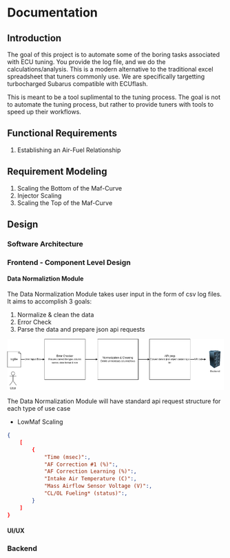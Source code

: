 # Documentation

## Introduction

The goal of this project is to automate some of the boring tasks associated with ECU tuning. You provide the log file, and we do the calculations/analysis. This is a modern alternative to the traditional excel spreadsheet that tuners commonly use. We are specifically targetting turbocharged Subarus compatible with ECUflash.

This is meant to be a tool suplimental to the tuning process. The goal is not to automate the tuning process, but rather to provide tuners with tools to speed up their workflows.  

## Functional Requirements

1. Establishing an Air-Fuel Relationship

## Requirement Modeling

1. Scaling the Bottom of the Maf-Curve
2. Injector Scaling
3. Scaling the Top of the Maf-Curve

## Design

### Software Architecture

### Frontend - Component Level Design

#### Data Normaliztion Module

The Data Normalization Module takes user input in the form of csv log files. It aims to accomplish 3 goals:
1. Normalize & clean the data
2. Error Check
3. Parse the data and prepare json api requests

![Data Normalization Module Component Level Diagram](Diagrams/DataNormalizationModule.drawio.png?raw=true "Diagram")

The Data Normalization Module will have standard api request structure for each type of use case
* LowMaf Scaling
```json
{
    [
        {
            "Time (msec)":,
            "AF Correction #1 (%)":,
            "AF Correction Learning (%)":,
            "Intake Air Temperature (C)":,
            "Mass Airflow Sensor Voltage (V)":,
            "CL/OL Fueling* (status)":,
        }
    ]
}
```

#### UI/UX

### Backend
